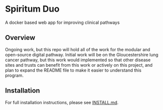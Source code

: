 # Spiritum Duo
A docker based web app for improving clinical pathways

## Overview
Ongoing work, but this repo will hold all of the work for the modular and open-source digital pathway. Initial work will be on the Gloucestershire lung cancer pathway, but this work would implemented so that other disease sites and trusts can benefit from this work or actively on this project, and plan to expand the README file to make it easier to understand this program.

## Installation
For full installation instructions, please see [INSTALL.md](INSTALL.md).